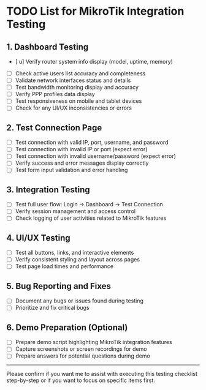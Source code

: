 # TODO List for MikroTik Integration Testing

## 1. Dashboard Testing
- [ u] Verify router system info display (model, uptime, memory)
- [ ] Check active users list accuracy and completeness
- [ ] Validate network interfaces status and details
- [ ] Test bandwidth monitoring display and accuracy
- [ ] Verify PPP profiles data display
- [ ] Test responsiveness on mobile and tablet devices
- [ ] Check for any UI/UX inconsistencies or errors

## 2. Test Connection Page
- [ ] Test connection with valid IP, port, username, and password
- [ ] Test connection with invalid IP or port (expect error)
- [ ] Test connection with invalid username/password (expect error)
- [ ] Verify success and error messages display correctly
- [ ] Test form input validation and error handling

## 3. Integration Testing
- [ ] Test full user flow: Login → Dashboard → Test Connection
- [ ] Verify session management and access control
- [ ] Check logging of user activities related to MikroTik features

## 4. UI/UX Testing
- [ ] Test all buttons, links, and interactive elements
- [ ] Verify consistent styling and layout across pages
- [ ] Test page load times and performance

## 5. Bug Reporting and Fixes
- [ ] Document any bugs or issues found during testing
- [ ] Prioritize and fix critical bugs

## 6. Demo Preparation (Optional)
- [ ] Prepare demo script highlighting MikroTik integration features
- [ ] Capture screenshots or screen recordings for demo
- [ ] Prepare answers for potential questions during demo

---

Please confirm if you want me to assist with executing this testing checklist step-by-step or if you want to focus on specific items first.
